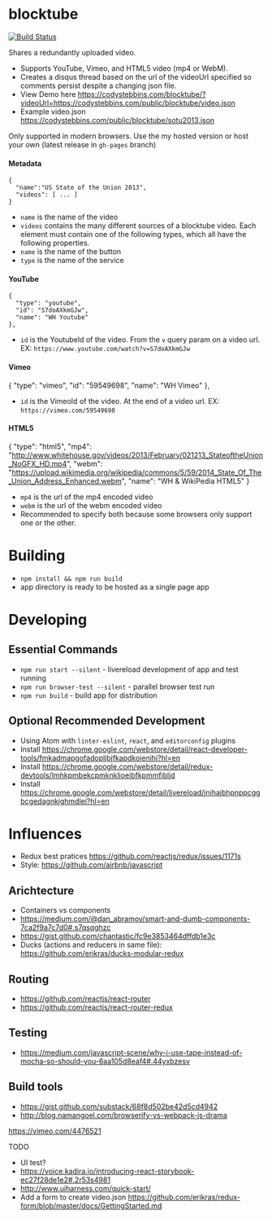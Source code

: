 # blocktube
[![Build Status](https://travis-ci.org/codystebbins/blocktube.svg?branch=master)](https://travis-ci.org/codystebbins/blocktube)

Shares a redundantly uploaded video.
* Supports YouTube, Vimeo, and HTML5 video (mp4 or WebM).
* Creates a disqus thread based on the url of the videoUrl specified so comments persist despite a changing json file.
* View Demo here https://codystebbins.com/blocktube/?videoUrl=https://codystebbins.com/public/blocktube/video.json
* Example video.json https://codystebbins.com/public/blocktube/sotu2013.json

Only supported in modern browsers. Use the my hosted version or host your own (latest release in `gh-pages` branch)

#### Metadata
```
{
  "name":"US State of the Union 2013",
  "videos": [ ... ]
}
```
* `name` is the name of the video
* `videos` contains the many different sources of a blocktube video. Each element must contain one of the following types, which all have the following properties.
 * `name` is the name of the button
 * `type` is the name of the service

#### YouTube
```
{
  "type": "youtube",
  "id": "S7doAXkmGJw",
  "name": "WH Youtube"
},
```
* `id` is the YoutubeId of the video. From the `v` query param on a video url. EX: `https://www.youtube.com/watch?v=S7doAXkmGJw`

#### Vimeo
{
  "type": "vimeo",
  "id": "59549698",
  "name": "WH Vimeo"
},
* `id` is the VimeoId of the video. At the end of a video url. EX: `https://vimeo.com/59549698`

#### HTML5
{
  "type": "html5",
  "mp4": "http://www.whitehouse.gov/videos/2013/February/021213_StateoftheUnion_NoGFX_HD.mp4",
  "webm": "https://upload.wikimedia.org/wikipedia/commons/5/59/2014_State_Of_The_Union_Address_Enhanced.webm",
  "name": "WH & WikiPedia HTML5"
}
* `mp4` is the url of the mp4 encoded video
* `webm` is the url of the webm encoded video
* Recommended to specify both because some browsers only support one or the other.

# Building
* `npm install && npm run build`
* app directory is ready to be hosted as a single page app

# Developing
## Essential Commands
* `npm run start --silent` - livereload development of app and test running
* `npm run browser-test --silent` - parallel browser test run
* `npm run build` - build app for distribution

## Optional Recommended Development
* Using Atom with `linter-eslint`, `react`, and `editorconfig` plugins
* Install https://chrome.google.com/webstore/detail/react-developer-tools/fmkadmapgofadopljbjfkapdkoienihi?hl=en
* Install https://chrome.google.com/webstore/detail/redux-devtools/lmhkpmbekcpmknklioeibfkpmmfibljd
* Install https://chrome.google.com/webstore/detail/livereload/jnihajbhpnppcggbcgedagnkighmdlei?hl=en

# Influences
* Redux best pratices https://github.com/reactjs/redux/issues/1171s
* Style: https://github.com/airbnb/javascript

## Arichtecture
* Containers vs components
 * https://medium.com/@dan_abramov/smart-and-dumb-components-7ca2f9a7c7d0#.s7qsqghzc
 * https://gist.github.com/chantastic/fc9e3853464dffdb1e3c
* Ducks (actions and reducers in same file): https://github.com/erikras/ducks-modular-redux

## Routing
  * https://github.com/reactjs/react-router
  * https://github.com/reactjs/react-router-redux

## Testing
 * https://medium.com/javascript-scene/why-i-use-tape-instead-of-mocha-so-should-you-6aa105d8eaf4#.44yxbzesv

## Build tools
 * https://gist.github.com/substack/68f8d502be42d5cd4942
 * http://blog.namangoel.com/browserify-vs-webpack-js-drama


https://vimeo.com/4476521

TODO
* UI test?
 * https://voice.kadira.io/introducing-react-storybook-ec27f28de1e2#.2r53s4981
 * http://www.uiharness.com/quick-start/
* Add a form to create video.json https://github.com/erikras/redux-form/blob/master/docs/GettingStarted.md
